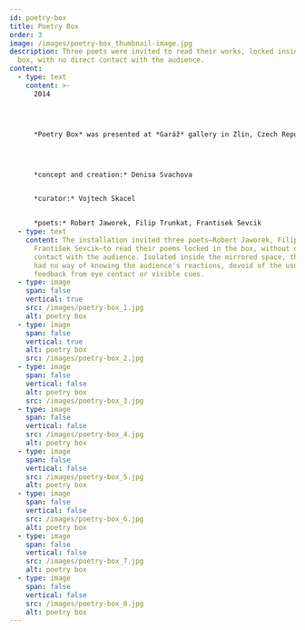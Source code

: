 ```yaml
---
id: poetry-box
title: Poetry Box
order: 3
image: /images/poetry-box_thumbnail-image.jpg
description: Three poets were invited to read their works, locked inside the
  box, with no direct contact with the audience.
content:
  - type: text
    content: >-
      2014




      *Poetry Box* was presented at *Garáž* gallery in Zlin, Czech Republic in 2014.




      *concept and creation:* Denisa Svachova


      *curator:* Vojtech Skacel


      *poets:* Robert Jaworek, Filip Trunkat, Frantisek Sevcik
  - type: text
    content: The installation invited three poets—Robert Jaworek, Filip Trunkat, and
      František Sevcik—to read their poems locked in the box, without direct
      contact with the audience. Isolated inside the mirrored space, the poets
      had no way of knowing the audience's reactions, devoid of the usual
      feedback from eye contact or visible cues.
  - type: image
    span: false
    vertical: true
    src: /images/poetry-box_1.jpg
    alt: poetry box
  - type: image
    span: false
    vertical: true
    alt: poetry box
    src: /images/poetry-box_2.jpg
  - type: image
    span: false
    vertical: false
    alt: poetry box
    src: /images/poetry-box_3.jpg
  - type: image
    span: false
    vertical: false
    src: /images/poetry-box_4.jpg
    alt: poetry box
  - type: image
    span: false
    vertical: false
    src: /images/poetry-box_5.jpg
    alt: poetry box
  - type: image
    span: false
    vertical: false
    src: /images/poetry-box_6.jpg
    alt: poetry box
  - type: image
    span: false
    vertical: false
    src: /images/poetry-box_7.jpg
    alt: poetry box
  - type: image
    span: false
    vertical: false
    src: /images/poetry-box_8.jpg
    alt: poetry box
---
```

